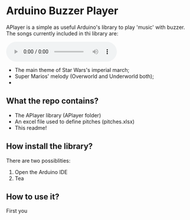# Arduino Buzzer Player

APlayer is a simple as useful Arduino's library to play 'music' with buzzer. The songs currently included in thi library are: 

<audio controls="controls">
  <source src="https://raw.githubusercontent.com/prittt/ArduinoBuzzerPlayer/master/SampleAudio.mp3">
  Your browser does not support the <code>audio</code> element.
</audio>
<ul>
  <li>The main theme of Star Wars's imperial march; 
     
  </li>
  <li>Super Marios' melody (Overworld and Underworld both);  </li>
  <li></li>
</ul>


## What the repo contains?

<ul>
<li>The APlayer library (APlayer folder)</li>
<li>An excel file used to define pitches (pitches.xlsx) </li>
<li>This readme!</li>
</ul>

## How install the library? 

There are two possiblities:

<ol>
  <li>Open the Arduino IDE</li>
  <li>Tea</li>
</ol> 

## How to use it? 

First you 
